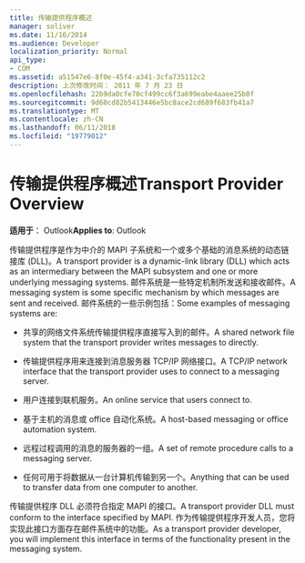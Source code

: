 ```yaml
---
title: 传输提供程序概述
manager: soliver
ms.date: 11/16/2014
ms.audience: Developer
localization_priority: Normal
api_type:
- COM
ms.assetid: a51547e6-8f0e-45f4-a341-3cfa735112c2
description: 上次修改时间： 2011 年 7 月 23 日
ms.openlocfilehash: 22b9da0cfe70cf499cc6f3a699eabe4aaee25b0f
ms.sourcegitcommit: 9d60cd82b5413446e5bc8ace2cd689f683fb41a7
ms.translationtype: MT
ms.contentlocale: zh-CN
ms.lasthandoff: 06/11/2018
ms.locfileid: "19779012"
---
```

# <a name="transport-provider-overview"></a><span data-ttu-id="4da3f-103">传输提供程序概述</span><span class="sxs-lookup"><span data-stu-id="4da3f-103">Transport Provider Overview</span></span>

  
  
<span data-ttu-id="4da3f-104">**适用于**： Outlook</span><span class="sxs-lookup"><span data-stu-id="4da3f-104">**Applies to**: Outlook</span></span> 
  
<span data-ttu-id="4da3f-105">传输提供程序是作为中介的 MAPI 子系统和一个或多个基础的消息系统的动态链接库 (DLL)。</span><span class="sxs-lookup"><span data-stu-id="4da3f-105">A transport provider is a dynamic-link library (DLL) which acts as an intermediary between the MAPI subsystem and one or more underlying messaging systems.</span></span> <span data-ttu-id="4da3f-106">邮件系统是一些特定机制所发送和接收邮件。</span><span class="sxs-lookup"><span data-stu-id="4da3f-106">A messaging system is some specific mechanism by which messages are sent and received.</span></span> <span data-ttu-id="4da3f-107">邮件系统的一些示例包括：</span><span class="sxs-lookup"><span data-stu-id="4da3f-107">Some examples of messaging systems are:</span></span>
  
- <span data-ttu-id="4da3f-108">共享的网络文件系统传输提供程序直接写入到的邮件。</span><span class="sxs-lookup"><span data-stu-id="4da3f-108">A shared network file system that the transport provider writes messages to directly.</span></span>
    
- <span data-ttu-id="4da3f-109">传输提供程序用来连接到消息服务器 TCP/IP 网络接口。</span><span class="sxs-lookup"><span data-stu-id="4da3f-109">A TCP/IP network interface that the transport provider uses to connect to a messaging server.</span></span>
    
- <span data-ttu-id="4da3f-110">用户连接到联机服务。</span><span class="sxs-lookup"><span data-stu-id="4da3f-110">An online service that users connect to.</span></span>
    
- <span data-ttu-id="4da3f-111">基于主机的消息或 office 自动化系统。</span><span class="sxs-lookup"><span data-stu-id="4da3f-111">A host-based messaging or office automation system.</span></span>
    
- <span data-ttu-id="4da3f-112">远程过程调用的消息的服务器的一组。</span><span class="sxs-lookup"><span data-stu-id="4da3f-112">A set of remote procedure calls to a messaging server.</span></span>
    
- <span data-ttu-id="4da3f-113">任何可用于将数据从一台计算机传输到另一个。</span><span class="sxs-lookup"><span data-stu-id="4da3f-113">Anything that can be used to transfer data from one computer to another.</span></span>
    
<span data-ttu-id="4da3f-114">传输提供程序 DLL 必须符合指定 MAPI 的接口。</span><span class="sxs-lookup"><span data-stu-id="4da3f-114">A transport provider DLL must conform to the interface specified by MAPI.</span></span> <span data-ttu-id="4da3f-115">作为传输提供程序开发人员，您将实现此接口方面存在邮件系统中的功能。</span><span class="sxs-lookup"><span data-stu-id="4da3f-115">As a transport provider developer, you will implement this interface in terms of the functionality present in the messaging system.</span></span>
  

